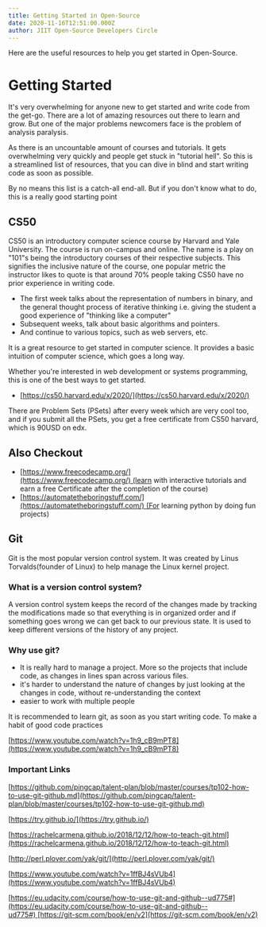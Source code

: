 ```yaml
---
title: Getting Started in Open-Source
date: 2020-11-16T12:51:00.000Z
author: JIIT Open-Source Developers Circle
---
```


Here are the useful resources to help you get started in Open-Source.

<!-- more -->

# Getting Started

It's very overwhelming for anyone new to get started and write code from the get-go. There are a lot of amazing resources out there to learn and grow. But one of the major problems newcomers face is the problem of analysis paralysis.

As there is an uncountable amount of courses and tutorials. It gets overwhelming very quickly and people get stuck in "tutorial hell". So this is a streamlined list of resources, that you can dive in blind and start writing code as soon as possible.

By no means this list is a catch-all end-all. But if you don't know what to do, this is a really good starting point

## CS50

CS50 is an introductory computer science course by Harvard and Yale University. The course is run on-campus and online. The name is a play on "101"s being the introductory courses of their respective subjects. This signifies the inclusive nature of the course, one popular metric the instructor likes to quote is that around 70% people taking CS50 have no prior experience in writing code.

- The first week talks about the representation of numbers in binary, and the general thought process of iterative thinking i.e. giving the student a good experience of "thinking like a computer"
- Subsequent weeks, talk about basic algorithms and pointers.
- And continue to various topics, such as web servers, etc.

It is a great resource to get started in computer science. It provides a basic intuition of computer science, which goes a long way.

Whether you're interested in web development or systems programming, this is one of the best ways to get started.

- [https://cs50.harvard.edu/x/2020/](https://cs50.harvard.edu/x/2020/)

There are Problem Sets (PSets) after every week which are very cool too, and if you submit all the PSets, you get a free certificate from CS50 harvard, which is 90USD on edx.

## Also Checkout

- [https://www.freecodecamp.org/](https://www.freecodecamp.org/) (learn with interactive tutorials and earn a free Certificate after the completion of the course)
- [https://automatetheboringstuff.com/](https://automatetheboringstuff.com/) (For learning python by doing fun projects)

## Git

Git is the most popular version control system. It was created by Linus Torvalds(founder of Linux) to help manage the Linux kernel project.

### What is a version control system?

A version control system keeps the record of the changes made by tracking the modifications made so that everything is in organized order and if something goes wrong we can get back to our previous state. It is used to keep different versions of the history of any project.

### Why use git?

- It is really hard to manage a project. More so the projects that include code, as changes in lines span across various files.
- it's harder to understand the nature of changes by just looking at the changes in code, without re-understanding the context
- easier to work with multiple people

It is recommended to learn git, as soon as you start writing code. To make a habit of good code practices

[https://www.youtube.com/watch?v=1h9_cB9mPT8](https://www.youtube.com/watch?v=1h9_cB9mPT8)

### Important Links

[https://github.com/pingcap/talent-plan/blob/master/courses/tp102-how-to-use-git-github.md](https://github.com/pingcap/talent-plan/blob/master/courses/tp102-how-to-use-git-github.md)

[https://try.github.io/](https://try.github.io/)

[https://rachelcarmena.github.io/2018/12/12/how-to-teach-git.html](https://rachelcarmena.github.io/2018/12/12/how-to-teach-git.html)

[http://perl.plover.com/yak/git/](http://perl.plover.com/yak/git/)

[https://www.youtube.com/watch?v=1ffBJ4sVUb4](https://www.youtube.com/watch?v=1ffBJ4sVUb4)

[https://eu.udacity.com/course/how-to-use-git-and-github--ud775#](https://eu.udacity.com/course/how-to-use-git-and-github--ud775#) [https://git-scm.com/book/en/v2](https://git-scm.com/book/en/v2)
